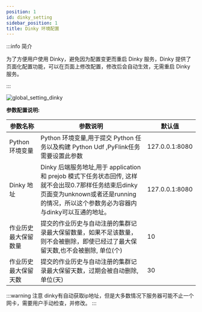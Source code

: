 ```yaml
---
position: 1
id: dinky_setting
sidebar_position: 1
title: Dinky 环境配置
---
```


:::info 简介

为了方便用户使用 Dinky，避免因为配置变更而重启 Dinky 服务，Dinky 提供了页面化配置功能，可以在页面上修改配置，修改后会自动生效，无需重启
Dinky 服务。

:::

![global_setting_dinky](http://pic.dinky.org.cn/dinky/docs/test/global_setting_dinky.png)

**参数配置说明:**

| 参数名称        | 参数说明                                                                                                                       | 默认值            |
|-------------|----------------------------------------------------------------------------------------------------------------------------|----------------| 
| Python 环境变量 | Python 环境变量,用于提交 Python 任务以及构建 Python Udf ,PyFlink任务需要设置此参数                                                                | 127.0.0.1:8080 |
| Dinky 地址    | Dinky 后端服务地址,用于 application 和 prejob 模式下任务状态回传, 这样就不会出现0.7那样任务结束后dinky页面变为unknown或者还是running的情况，所以这个参数务必为容器内与dinky可以互通的地址。 | 127.0.0.1:8080 |
| 作业历史最大保留数量  | 提交的作业历史与自动注册的集群记录最大保留数量，如果不足该数量，则不会被删除，即使已经过了最大保留天数,也不会被删除, 单位(个)                                                          | 10             |
| 作业历史最大保留天数  | 提交的作业历史与自动注册的集群记录最大保留天数，过期会被自动删除, 单位(天)                                                                                    | 30             |

:::warning 注意
dinky有自动获取ip地址，但是大多数情况下服务器可能不止一个网卡，需要用户手动检查，并修改。
:::